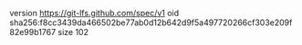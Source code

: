 version https://git-lfs.github.com/spec/v1
oid sha256:f8cc3439da466502be77ab0d12b642d9f5a497720266cf303e209f82e99b1767
size 102
